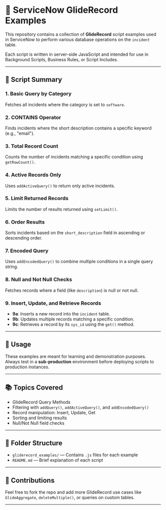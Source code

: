 # 🧾 ServiceNow GlideRecord Examples

This repository contains a collection of **GlideRecord** script examples used in ServiceNow to perform various database operations on the `incident` table.

Each script is written in server-side JavaScript and intended for use in Background Scripts, Business Rules, or Script Includes.

---

## 🔹 Script Summary

### 1. **Basic Query by Category**
Fetches all incidents where the category is set to `software`.

### 2. **CONTAINS Operator**
Finds incidents where the short description contains a specific keyword (e.g., "email").

### 3. **Total Record Count**
Counts the number of incidents matching a specific condition using `getRowCount()`.

### 4. **Active Records Only**
Uses `addActiveQuery()` to return only active incidents.

### 5. **Limit Returned Records**
Limits the number of results returned using `setLimit()`.

### 6. **Order Results**
Sorts incidents based on the `short_description` field in ascending or descending order.

### 7. **Encoded Query**
Uses `addEncodedQuery()` to combine multiple conditions in a single query string.

### 8. **Null and Not Null Checks**
Fetches records where a field (like `description`) is null or not null.

### 9. **Insert, Update, and Retrieve Records**
- **9a**: Inserts a new record into the `incident` table.
- **9b**: Updates multiple records matching a specific condition.
- **9c**: Retrieves a record by its `sys_id` using the `get()` method.

---

## 📌 Usage

These examples are meant for learning and demonstration purposes. Always test in a **sub-production** environment before deploying scripts to production instances.

---

## 📚 Topics Covered

- GlideRecord Query Methods
- Filtering with `addQuery()`, `addActiveQuery()`, and `addEncodedQuery()`
- Record manipulation: Insert, Update, Get
- Sorting and limiting results
- Null/Not Null field checks

---

## 📂 Folder Structure

- `gliderecord_examples/` — Contains `.js` files for each example
- `README.md` — Brief explanation of each script

---

## 🙌 Contributions

Feel free to fork the repo and add more GlideRecord use cases like `GlideAggregate`, `deleteMultiple()`, or queries on custom tables.

---

